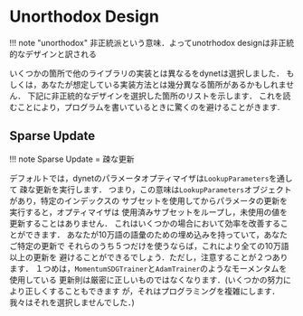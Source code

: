 # Unorthodox Design

!!! note "unorthodox"
	非正統派という意味．よってunotrhodox designは非正統的なデザインと訳される

いくつかの箇所で他のライブラリの実装とは異なるをdynetは選択しました．
もしくは，あなたが想定している実装方法とは幾分異なる箇所があるかもしれません．
下記に非正統的なデザインを選択した箇所のリストを示します．
これを読むことにより，プログラムを書いているときに驚くのを避けることがきます.

## Sparse Update

!!! note
	Sparse Update = 疎な更新

デフォルトでは，dynetのパラメータオプティマイザは`LookupParameters`を通して
疎な更新を実行します．
つまり，この意味は`LookupParameters`オブジェクトがあり，特定のインデックスの
サブセットを使用してからパラメータの更新を実行すると，オプティマイザは
使用済みサブセットをループし，未使用の値を更新することはありません．
これはいくつかの場合において効率を改善することができます．
あなたが10万語の語彙のための埋め込みを持っていて，あなたご特定の更新で
それらのうち５つだけを使うならば，これにより全ての10万語以上の更新を
避けることができるでしょう．ただし，注意することが２つあります．
１つめは，`MomentumSDGTrainer`と`AdamTrainer`のようなモーメンタムを使用している
更新則は厳密に正しいものではなくなります．(いくつかの努力により正しくすることもできます
が，それはプログラミングを複雑にします．我々はそれを選択しませんでした．)

